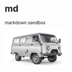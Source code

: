 # md
markdown sandbox

[<img src="https://raw.githubusercontent.com/nkoster/bulkmailer/master/message/images/bukhanka.png" alt="UAZ Bukhanka" width="200"/>](http://google.com/)

